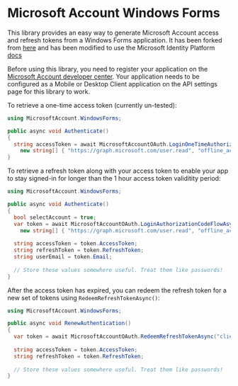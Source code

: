 # Microsoft Account Windows Forms

This library provides an easy way to generate Microsoft Account access and 
refresh tokens from a Windows Forms application. It has been forked from [here](https://github.com/rgregg/microsoft-account-winforms)
and has been modified to use the Microsoft Identity Platform [docs](https://learn.microsoft.com/en-us/entra/identity-platform/v2-oauth2-auth-code-flow)

Before using this library, you need to register your application on the 
[Microsoft Account developer center](https://account.live.com/developers/applications/).
Your application needs to be configured as a Mobile or Desktop Client application on the
API settings page for this library to work.

To retrieve a one-time access token (currently un-tested):
```csharp
using MicrosoftAccount.WindowsForms;

public async void Authenticate()
{
  string accessToken = await MicrosoftAccountOAuth.LoginOneTimeAuthorizationAsync("client_id", 
    new string[] { "https://graph.microsoft.com/user.read", "offline_access" }, true);
}
```

To retrieve a refresh token along with your access token to enable your app to stay
signed-in for longer than the 1 hour access token validitity period:

```csharp
using MicrosoftAccount.WindowsForms;

public async void Authenticate()
{
  bool selectAccount = true;
  var token = await MicrosoftAccountOAuth.LoginAuthorizationCodeFlowAsync("client_id",
    new string[] { "https://graph.microsoft.com/user.read", "offline_access" }, selectAccount);
  
  string accessToken = token.AccessToken;
  string refreshToken = token.RefreshToken;
  string userEmail = token.Email;
  
  // Store these values somewhere useful. Treat them like passwords!
}
```

After the access token has expired, you can redeem the refresh token for a new set of
tokens using `RedeemRefreshTokenAsync()`:

```csharp
using MicrosoftAccount.WindowsForms;

public async void RenewAuthentication()
{
  var token = await MicrosoftAccountOAuth.RedeemRefreshTokenAsync("client_id", "refresh_token");
  
  string accessToken = token.AccessToken;
  string refreshToken = token.RefreshToken;
  
  // Store these values somewhere useful. Treat them like passwords!
}
```
